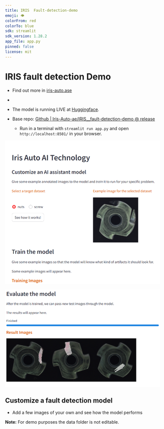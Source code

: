 ```yaml
---
title: IRIS  Fault-detection-demo
emoji: 👁
colorFrom: red
colorTo: blue
sdk: streamlit
sdk_version: 1.28.2
app_file: app.py
pinned: false
license: mit
---
```


# IRIS fault detection Demo 
- Find out more in [iris-auto.ase](https://iris-auto.ae/)
- 
- The model is running LIVE at [Huggingface](https://huggingface.co/spaces/Iris-Auto-ae/IRIS__fault-detection-demo-v0.2).

- Base repo: [Github | Iris-Auto-ae/IRIS__fault-detection-demo @ release](https://github.com/Iris-Auto-ae/IRIS__fault-detection-demo/tree/versions/v2/)

  - Run in a terminal with `streamlit run app.py` and open `http://localhost:8501/` in your browser.
  

![Demo1](/assets/demo_1.png)

![Demo2](/assets/demo_2.png)


## Customize a fault detection model
- Add a few images of your own and see how the model performs

**Note:** For demo purposes the data folder is not editable. 

